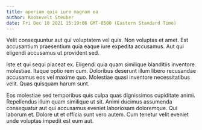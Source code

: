 ```yaml
---
title: aperiam quia iure magnam ea
author: Roosevelt Steuber
date: Fri Dec 10 2021 15:19:06 GMT-0500 (Eastern Standard Time)
---
```

Velit consequuntur aut qui voluptatem vel quis. Non voluptas et amet. Est accusantium praesentium quia eaque iure expedita accusamus. Aut qui eligendi accusamus ut provident sed.

 Iste et qui sequi placeat ex. Eligendi quia quam similique blanditiis inventore molestiae. Itaque optio rem cum. Doloribus deserunt illum libero recusandae accusamus eos vel maxime quo. Molestiae quasi inventore necessitatibus velit. Quas quisquam harum sunt.

 Eos molestiae sed temporibus quis culpa quas dignissimos cupiditate animi. Repellendus illum quam similique ut sit. Animi ducimus assumenda consequatur aut qui accusamus eveniet laboriosam doloremque. Qui laborum et. Dolore ut et officia sunt vero autem. Cum tenetur velit eveniet unde voluptas impedit est eum aut.